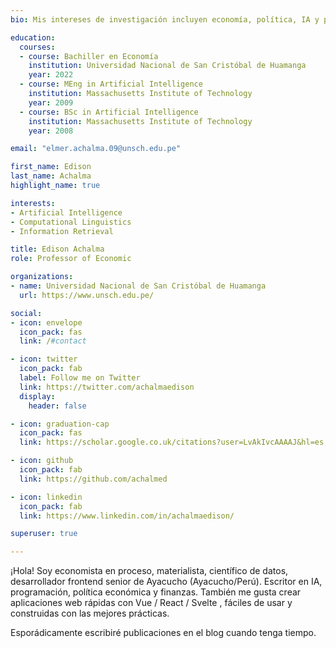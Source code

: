 ```yaml
---
bio: Mis intereses de investigación incluyen economía, política, IA y programación.

education:
  courses:
  - course: Bachiller en Economía
    institution: Universidad Nacional de San Cristóbal de Huamanga
    year: 2022
  - course: MEng in Artificial Intelligence
    institution: Massachusetts Institute of Technology
    year: 2009
  - course: BSc in Artificial Intelligence
    institution: Massachusetts Institute of Technology
    year: 2008

email: "elmer.achalma.09@unsch.edu.pe"

first_name: Edison
last_name: Achalma
highlight_name: true

interests:
- Artificial Intelligence
- Computational Linguistics
- Information Retrieval

title: Edison Achalma
role: Professor of Economic

organizations:
- name: Universidad Nacional de San Cristóbal de Huamanga
  url: https://www.unsch.edu.pe/

social:
- icon: envelope
  icon_pack: fas
  link: /#contact

- icon: twitter
  icon_pack: fab
  label: Follow me on Twitter
  link: https://twitter.com/achalmaedison
  display:
    header: false

- icon: graduation-cap
  icon_pack: fas
  link: https://scholar.google.co.uk/citations?user=LvAkIvcAAAAJ&hl=es

- icon: github
  icon_pack: fab
  link: https://github.com/achalmed

- icon: linkedin
  icon_pack: fab
  link: https://www.linkedin.com/in/achalmaedison/

superuser: true

---
```

¡Hola! Soy economista en proceso, materialista, científico de datos, desarrollador frontend senior de Ayacucho (Ayacucho/Perú). Escritor en IA, programación, política económica y finanzas. También me gusta crear aplicaciones web rápidas con Vue / React / Svelte , fáciles de usar y construidas con las mejores prácticas.

Esporádicamente escribiré publicaciones en el blog cuando tenga tiempo.

<!---
---
bio: Mis intereses de investigación incluyen economía, política, IA y programación.
education:
  courses:
  - course: Bachiller en Economía
    institution: Universidad Nacional de San Cristóbal de Huamanga
    year: 2022
  - course: MEng in Artificial Intelligence
    institution: Massachusetts Institute of Technology
    year: 2009
  - course: BSc in Artificial Intelligence
    institution: Massachusetts Institute of Technology
    year: 2008
email: "elmer.achalma.09@unsch.edu.pe"
first_name: Edison
highlight_name: true
interests:
- Artificial Intelligence
- Computational Linguistics
- Information Retrieval
last_name: Achalma
organizations:
- name: Universidad Nacional de San Cristóbal de Huamanga
  url: https://www.unsch.edu.pe/
role: Professor of Economic
social:
- icon: envelope
  icon_pack: fas
  link: /#contact
- display:
    header: true
  icon: twitter
  icon_pack: fab
  label: Follow me on Twitter
  link: https://twitter.com/achalmaedison
- icon: graduation-cap
  icon_pack: fas
  link: https://scholar.google.co.uk/citations?user=LvAkIvcAAAAJ&hl=es
- icon: github
  icon_pack: fab
  link: https://github.com/achalmed
- icon: linkedin
  icon_pack: fab
  link: https://www.linkedin.com/in/achalmaedison/
superuser: true
title: Edison Achalma
---
¡Hola! Soy economista en proceso, materialista, científico de datos, desarrollador frontend senior de Ayacucho (Ayacucho/Perú). Escritor en IA, programación, política económica y finanzas. También me gusta crear aplicaciones web rápidas con Vue / React / Svelte , fáciles de usar y construidas con las mejores prácticas.

Esporádicamente escribiré publicaciones en el blog cuando tenga tiempo.

Para link de descargar de CV:

{{< icon name="download" pack="fas" >}} Download my {{< staticref "uploads/demo_resume.pdf" "newtab" >}}resumé{{< /staticref >}}.
-->